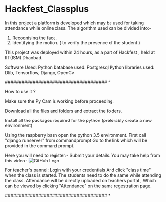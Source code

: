 # Hackfest_Classplus

In this project a platform is developed which may be used for taking attendance while online class.
The algorithm used can be divided into:-

1. Recognising the face. 
2. Identifying the motion. ( to verify the presence of the student )

This project was deployed within 24 hours, as a part of Hackfest , held at IIT(ISM) Dhanbad.



Software Used: Python
Database used: Postgresql 
Python libraries used: Dlib, Tensorflow, Django, OpenCv


##################################### *

How to use it ?


Make sure the Py Cam is working before proceeding.

Download all the files and folders and extract the folders.

Install all the packages required for the python (preferably create a new environment)

Using the raspberry bash open the python 3.5 environment. First call "django runserver" from commandprompt Go to the link which will be provided in the command prompt.

Here you will need to register:- 
Submit your details. 
You may take help from this video :
![GitHub Logo](https://drive.google.com/file/d/1U4cHbqskpKbECmWuOJqerBjbSdyskdMQ/view?usp=sharing)



For teacher's pannel:
Login with your credentials 
And click "class time" when the class is started. The students need to do the same while attending the class.
Attendance will be directly uploaded on teachers portal , 
Which can be viewed by clicking "Attendance" on the same regestration page. 

##################################### *

